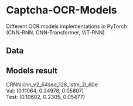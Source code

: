 # Captcha-OCR-Models
Different OCR models implementations in PyTorch \
(CNN-RNN, CNN-Transformer, ViT-RNN)

## Data

## Models result

CRNN cnn_v2_64seq_128_lstm_2l_60e \
Val: (0.11064, 0.24978, 0.05807) \
Test: (0.10602, 0.2305, 0.05477)